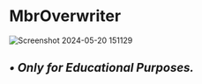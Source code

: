 # MbrOverwriter

![Screenshot 2024-05-20 151129](https://github.com/rootL0r/MbrOverwriter/assets/157466888/3c89f526-8cae-4791-9fc7-1bc4f87622a5)

***•
Only for Educational Purposes.***
-------------------------------------------------------
